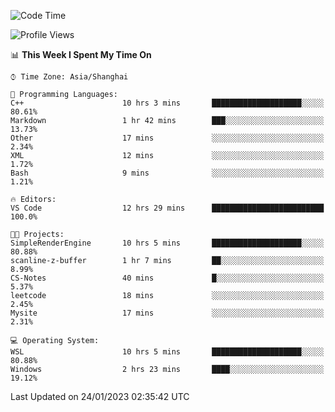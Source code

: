 <!--START_SECTION:waka-->
![Code Time](http://img.shields.io/badge/Code%20Time-606%20hrs%205%20mins-blue)

![Profile Views](http://img.shields.io/badge/Profile%20Views-0-blue)

📊 **This Week I Spent My Time On** 

```text
⌚︎ Time Zone: Asia/Shanghai

💬 Programming Languages: 
C++                      10 hrs 3 mins       ████████████████████░░░░░   80.61% 
Markdown                 1 hr 42 mins        ███░░░░░░░░░░░░░░░░░░░░░░   13.73% 
Other                    17 mins             ░░░░░░░░░░░░░░░░░░░░░░░░░   2.34% 
XML                      12 mins             ░░░░░░░░░░░░░░░░░░░░░░░░░   1.72% 
Bash                     9 mins              ░░░░░░░░░░░░░░░░░░░░░░░░░   1.21%

🔥 Editors: 
VS Code                  12 hrs 29 mins      █████████████████████████   100.0%

🐱‍💻 Projects: 
SimpleRenderEngine       10 hrs 5 mins       ████████████████████░░░░░   80.88% 
scanline-z-buffer        1 hr 7 mins         ██░░░░░░░░░░░░░░░░░░░░░░░   8.99% 
CS-Notes                 40 mins             █░░░░░░░░░░░░░░░░░░░░░░░░   5.37% 
leetcode                 18 mins             ░░░░░░░░░░░░░░░░░░░░░░░░░   2.45% 
Mysite                   17 mins             ░░░░░░░░░░░░░░░░░░░░░░░░░   2.31%

💻 Operating System: 
WSL                      10 hrs 5 mins       ████████████████████░░░░░   80.88% 
Windows                  2 hrs 23 mins       ████░░░░░░░░░░░░░░░░░░░░░   19.12%

```


 Last Updated on 24/01/2023 02:35:42 UTC
<!--END_SECTION:waka-->